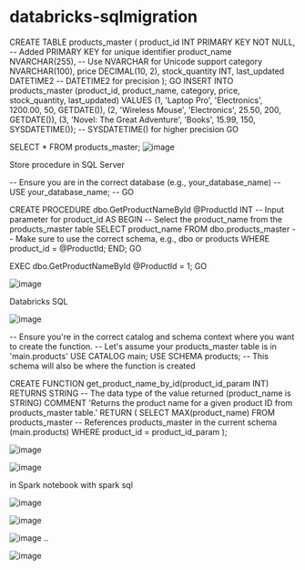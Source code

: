 # databricks-sqlmigration

CREATE TABLE products_master (
  product_id          INT PRIMARY KEY NOT NULL, -- Added PRIMARY KEY for unique identifier
  product_name        NVARCHAR(255),            -- Use NVARCHAR for Unicode support
  category            NVARCHAR(100),
  price               DECIMAL(10, 2),
  stock_quantity      INT,
  last_updated        DATETIME2                 -- DATETIME2 for precision
);
GO
INSERT INTO products_master (product_id, product_name, category, price, stock_quantity, last_updated) VALUES
(1, 'Laptop Pro', 'Electronics', 1200.00, 50, GETDATE()),
(2, 'Wireless Mouse', 'Electronics', 25.50, 200, GETDATE()),
(3, 'Novel: The Great Adventure', 'Books', 15.99, 150, SYSDATETIME()); -- SYSDATETIME() for higher precision
GO

SELECT * FROM products_master;
![image](https://github.com/user-attachments/assets/ebcfb8e0-1bf9-4c41-abe1-1dc4c9b09207)


Store procedure in SQL Server

-- Ensure you are in the correct database (e.g., your_database_name)
-- USE your_database_name;
-- GO

CREATE PROCEDURE dbo.GetProductNameById
    @ProductId INT -- Input parameter for product_id
AS
BEGIN
    -- Select the product_name from the products_master table
    SELECT product_name
    FROM dbo.products_master -- Make sure to use the correct schema, e.g., dbo or products
    WHERE product_id = @ProductId;
END;
GO


EXEC dbo.GetProductNameById @ProductId = 1;
GO


![image](https://github.com/user-attachments/assets/d737136f-c4e9-4e2e-a375-405cb20c5935)



Databricks SQL

![image](https://github.com/user-attachments/assets/7be39839-e220-46be-9c98-76c686118008)



-- Ensure you're in the correct catalog and schema context where you want to create the function.
-- Let's assume your products_master table is in 'main.products'
USE CATALOG main;
USE SCHEMA products; -- This schema will also be where the function is created

CREATE FUNCTION get_product_name_by_id(product_id_param INT)
RETURNS STRING -- The data type of the value returned (product_name is STRING)
COMMENT 'Returns the product name for a given product ID from products_master table.'
RETURN (
  SELECT MAX(product_name)
  FROM products_master -- References products_master in the current schema (main.products)
  WHERE product_id = product_id_param
);

![image](https://github.com/user-attachments/assets/d5391e79-7950-4e74-8422-75d8991cdaf0)  

![image](https://github.com/user-attachments/assets/83aa1363-f023-453e-aeac-68f998f918bf)



in Spark notebook with spark sql


![image](https://github.com/user-attachments/assets/bc5c5d9d-7aa7-44de-8337-0bd6a6e7be27)  

![image](https://github.com/user-attachments/assets/e1fb24d3-f0e3-4cba-8ae7-dec89aff38fd)

![image](https://github.com/user-attachments/assets/92f7ea4c-1ed3-4184-8296-1699f21bf65b) ..

![image](https://github.com/user-attachments/assets/0d2b3cc1-8934-4a86-9b21-fbe84b71e327)





